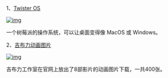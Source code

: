 1、[Twister OS](https://twisteros.com/)

[![img](https://camo.githubusercontent.com/08b707d294088f41d34340b41afacac09ec07603/68747470733a2f2f7777772e77616e67626173652e636f6d2f626c6f67696d672f61737365742f3230323030392f6267323032303039323030382e6a7067)](https://camo.githubusercontent.com/08b707d294088f41d34340b41afacac09ec07603/68747470733a2f2f7777772e77616e67626173652e636f6d2f626c6f67696d672f61737365742f3230323030392f6267323032303039323030382e6a7067)

一个树莓派的操作系统，可以让桌面变得像 MacOS 或 Windows。

2、[吉布力动画图片](http://www.ghibli.jp/info/013344/)

[![img](https://camo.githubusercontent.com/e81497f4f7eefbcb45d326819267f04ee1f97030/68747470733a2f2f7777772e77616e67626173652e636f6d2f626c6f67696d672f61737365742f3230323030392f6267323032303039323231322e6a7067)](https://camo.githubusercontent.com/e81497f4f7eefbcb45d326819267f04ee1f97030/68747470733a2f2f7777772e77616e67626173652e636f6d2f626c6f67696d672f61737365742f3230323030392f6267323032303039323231322e6a7067)

吉布力工作室在官网上放出了8部影片的动画图片下载，一共400张。